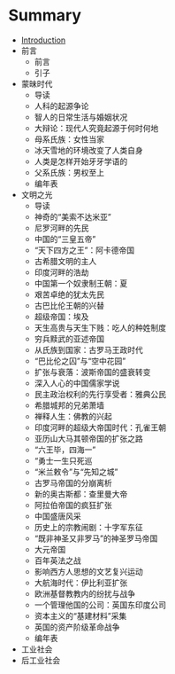 # Summary

* [Introduction](README.md)
* 前言
   * 前言
   * 引子
* 蒙昧时代
    * 导读
    * 人科的起源争论
    * 智人的日常生活与婚姻状况
    * 大辩论：现代人究竟起源于何时何地
    * 母系氏族：女性当家
    * 冰天雪地的环境改变了人类自身
    * 人类是怎样开始牙牙学语的
    * 父系氏族：男权至上
    * 编年表
* 文明之光
    * 导读
    * 神奇的“美索不达米亚”
    * 尼罗河畔的先民
    * 中国的“三皇五帝”
    * “天下四方之王”：阿卡德帝国
    * 古希腊文明的主人
    * 印度河畔的浩劫
    * 中国第一个奴隶制王朝：夏
    * 艰苦卓绝的犹太先民
    * 古巴比伦王朝的兴替
    * 超级帝国：埃及
    * 天生高贵与天生下贱：吃人的种姓制度
    * 穷兵黩武的亚述帝国
    * 从氏族到国家：古罗马王政时代
    * “巴比伦之囚”与“空中花园”
    * 扩张与衰落：波斯帝国的盛衰转变
    * 深入人心的中国儒家学说
    * 民主政治权利的先行享受者：雅典公民
    * 希腊城邦的兄弟萧墙
    * 禅释人生：佛教的兴起
    * 印度河畔的超级大帝国时代：孔雀王朝
    * 亚历山大马其顿帝国的扩张之路
    * “六王毕，四海一”
    * “勇士一生只死巡
    * “米兰敕令”与“先知之城”
    * 古罗马帝国的分崩离析
    * 新的奥古斯都：查里曼大帝
    * 阿拉伯帝国的疯狂扩张
    * 中国盛唐风采
    * 历史上的宗教闹剧：十字军东征
    * “既非神圣又非罗马”的神圣罗马帝国
    * 大元帝国
    * 百年英法之战
    * 影响西方人思想的文艺复兴运动
    * 大航海时代：伊比利亚扩张
    * 欧洲基督教教内的纷扰与战争
    * 一个管理他国的公司：英国东印度公司
    * 资本主义的“基建材料”采集
    * 英国的资产阶级革命战争
    * 编年表
* 工业社会
* 后工业社会
 

